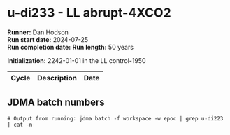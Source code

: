 # u-di233 - LL abrupt-4XCO2

**Runner:** Dan Hodson  
**Run start date:** 2024-07-25  
**Run completion date:** 
**Run length:** 50 years  

**Initialization:** 2242-01-01 in the LL control-1950

| Cycle | Description | Date |
| --- | --- | --- |

## JDMA batch numbers
```
# Output from running: jdma batch -f workspace -w epoc | grep u-di223 | cat -n

```

